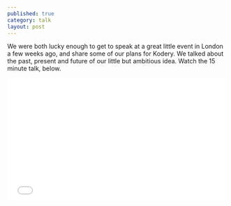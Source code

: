 ```yaml
---
published: true
category: talk
layout: post
---
```


We were both lucky enough to get to speak at a great little event in London a few weeks ago, and share some of our plans for Kodery. We talked about the past, present and future of our little but ambitious idea. Watch the 15 minute talk, below.

<iframe src="//player.vimeo.com/video/72646388" width="500" height="281" frameborder="0" webkitallowfullscreen mozallowfullscreen allowfullscreen></iframe>